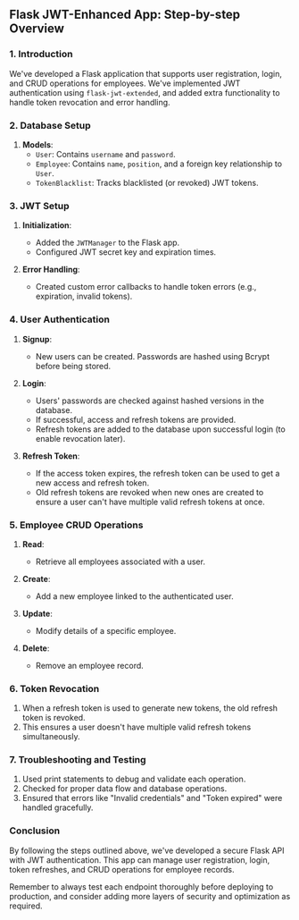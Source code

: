 ## Flask JWT-Enhanced App: Step-by-step Overview

### 1. Introduction

We've developed a Flask application that supports user registration, login, and CRUD operations for employees. We've implemented JWT authentication using `flask-jwt-extended`, and added extra functionality to handle token revocation and error handling.

### 2. Database Setup

1. **Models**:
    - `User`: Contains `username` and `password`.
    - `Employee`: Contains `name`, `position`, and a foreign key relationship to `User`.
    - `TokenBlacklist`: Tracks blacklisted (or revoked) JWT tokens.

### 3. JWT Setup

1. **Initialization**: 
    - Added the `JWTManager` to the Flask app.
    - Configured JWT secret key and expiration times.

2. **Error Handling**: 
    - Created custom error callbacks to handle token errors (e.g., expiration, invalid tokens).

### 4. User Authentication

1. **Signup**:
    - New users can be created. Passwords are hashed using Bcrypt before being stored.

2. **Login**:
    - Users' passwords are checked against hashed versions in the database.
    - If successful, access and refresh tokens are provided. 
    - Refresh tokens are added to the database upon successful login (to enable revocation later).

3. **Refresh Token**:
    - If the access token expires, the refresh token can be used to get a new access and refresh token.
    - Old refresh tokens are revoked when new ones are created to ensure a user can't have multiple valid refresh tokens at once.

### 5. Employee CRUD Operations

1. **Read**: 
    - Retrieve all employees associated with a user.

2. **Create**: 
    - Add a new employee linked to the authenticated user.

3. **Update**: 
    - Modify details of a specific employee.

4. **Delete**: 
    - Remove an employee record.

### 6. Token Revocation

1. When a refresh token is used to generate new tokens, the old refresh token is revoked.
2. This ensures a user doesn't have multiple valid refresh tokens simultaneously.

### 7. Troubleshooting and Testing

1. Used print statements to debug and validate each operation.
2. Checked for proper data flow and database operations.
3. Ensured that errors like "Invalid credentials" and "Token expired" were handled gracefully.

### Conclusion

By following the steps outlined above, we've developed a secure Flask API with JWT authentication. This app can manage user registration, login, token refreshes, and CRUD operations for employee records. 

Remember to always test each endpoint thoroughly before deploying to production, and consider adding more layers of security and optimization as required.
